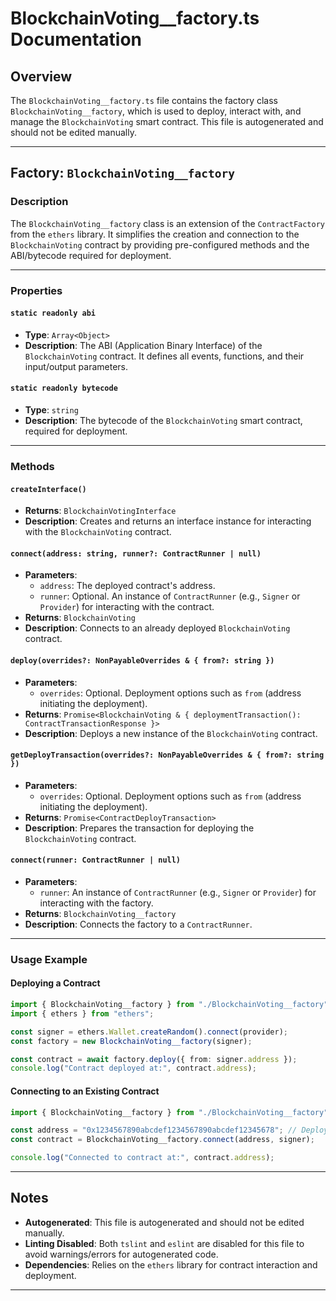 # BlockchainVoting__factory.ts Documentation

## Overview

The `BlockchainVoting__factory.ts` file contains the factory class `BlockchainVoting__factory`, which is used to deploy, interact with, and manage the `BlockchainVoting` smart contract. This file is autogenerated and should not be edited manually.

---

## Factory: `BlockchainVoting__factory`

### Description
The `BlockchainVoting__factory` class is an extension of the `ContractFactory` from the `ethers` library. It simplifies the creation and connection to the `BlockchainVoting` contract by providing pre-configured methods and the ABI/bytecode required for deployment.

---

### Properties

#### `static readonly abi`
- **Type**: `Array<Object>`
- **Description**: The ABI (Application Binary Interface) of the `BlockchainVoting` contract. It defines all events, functions, and their input/output parameters.

#### `static readonly bytecode`
- **Type**: `string`
- **Description**: The bytecode of the `BlockchainVoting` smart contract, required for deployment.

---

### Methods

#### `createInterface()`
- **Returns**: `BlockchainVotingInterface`
- **Description**: Creates and returns an interface instance for interacting with the `BlockchainVoting` contract.

#### `connect(address: string, runner?: ContractRunner | null)`
- **Parameters**:
  - `address`: The deployed contract's address.
  - `runner`: Optional. An instance of `ContractRunner` (e.g., `Signer` or `Provider`) for interacting with the contract.
- **Returns**: `BlockchainVoting`
- **Description**: Connects to an already deployed `BlockchainVoting` contract.

#### `deploy(overrides?: NonPayableOverrides & { from?: string })`
- **Parameters**:
  - `overrides`: Optional. Deployment options such as `from` (address initiating the deployment).
- **Returns**: `Promise<BlockchainVoting & { deploymentTransaction(): ContractTransactionResponse }>`
- **Description**: Deploys a new instance of the `BlockchainVoting` contract.

#### `getDeployTransaction(overrides?: NonPayableOverrides & { from?: string })`
- **Parameters**:
  - `overrides`: Optional. Deployment options such as `from` (address initiating the deployment).
- **Returns**: `Promise<ContractDeployTransaction>`
- **Description**: Prepares the transaction for deploying the `BlockchainVoting` contract.

#### `connect(runner: ContractRunner | null)`
- **Parameters**:
  - `runner`: An instance of `ContractRunner` (e.g., `Signer` or `Provider`) for interacting with the factory.
- **Returns**: `BlockchainVoting__factory`
- **Description**: Connects the factory to a `ContractRunner`.

---

### Usage Example

#### Deploying a Contract
```typescript
import { BlockchainVoting__factory } from "./BlockchainVoting__factory";
import { ethers } from "ethers";

const signer = ethers.Wallet.createRandom().connect(provider);
const factory = new BlockchainVoting__factory(signer);

const contract = await factory.deploy({ from: signer.address });
console.log("Contract deployed at:", contract.address);
```

#### Connecting to an Existing Contract
```typescript
import { BlockchainVoting__factory } from "./BlockchainVoting__factory";

const address = "0x1234567890abcdef1234567890abcdef12345678"; // Deployed contract address
const contract = BlockchainVoting__factory.connect(address, signer);

console.log("Connected to contract at:", contract.address);
```

---

## Notes

- **Autogenerated**: This file is autogenerated and should not be edited manually.
- **Linting Disabled**: Both `tslint` and `eslint` are disabled for this file to avoid warnings/errors for autogenerated code.
- **Dependencies**: Relies on the `ethers` library for contract interaction and deployment.

---
